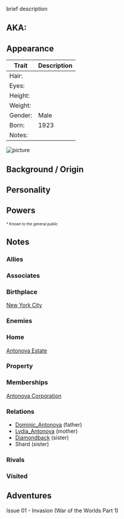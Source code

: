<!--
type: non-player-character
created-by:
-->
brief description

## AKA:

## Appearance
Trait | Description
-- | --
Hair: | 
Eyes: | 
Height: |
Weight: |
Gender: | Male
Born: | 1923
Notes: |
![picture](../images/image.jpg)

## Background / Origin

## Personality

## Powers

<sub><sup> * Known to the general public</sup></sub>

## Notes

### Allies

### Associates

### Birthplace
[New York City](locations/New_York_City.md)

### Enemies

### Home
[Antonova Estate](locations/Antonova_Estate.md)

### Property

### Memberships
[Antonova Corporation](organizations/Antonova_Corporation.md)

### Relations
- [Dominic_Antonova](npcs/Dominic_Antonova.md) (father)
- [Lydia_Antonova](npcs/Lydia_Antonova.md) (mother)
- [Diamondback](player_characters/Diamondback.md) (sister)
- Shard (sister)

### Rivals

### Visited

## Adventures
Issue 01 - Invasion (War of the Worlds Part 1)


<!-- GM Notes
[Hero Designer File](<>)
[pdf](<>)
-->